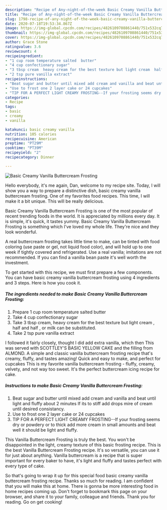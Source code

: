 ```yaml
---
description: "Recipe of Any-night-of-the-week Basic Creamy Vanilla Buttercream Frosting"
title: "Recipe of Any-night-of-the-week Basic Creamy Vanilla Buttercream Frosting"
slug: 1798-recipe-of-any-night-of-the-week-basic-creamy-vanilla-buttercream-frosting
date: 2020-07-18T19:53:34.867Z
image: https://img-global.cpcdn.com/recipes/4826109708861440/751x532cq70/basic-creamy-vanilla-buttercream-frosting-recipe-main-photo.jpg
thumbnail: https://img-global.cpcdn.com/recipes/4826109708861440/751x532cq70/basic-creamy-vanilla-buttercream-frosting-recipe-main-photo.jpg
cover: https://img-global.cpcdn.com/recipes/4826109708861440/751x532cq70/basic-creamy-vanilla-buttercream-frosting-recipe-main-photo.jpg
author: Grace Stone
ratingvalue: 3.6
reviewcount: 4
recipeingredient:
- "1 cup room temperature salted  butter"
- "4 cup confectionary sugar"
- "3 tbsp cream  heavy cream for the best texture but light cream  half and half  or milk can be substituted"
- "2 tsp pure vanilla extract"
recipeinstructions:
- "Beat sugar and butter until mixed add cream and vanilla and beat until light and fluffy about 2 minutes If its to stiff add drops mire of cream until desired consistancy."
- "Use to frost one 2 layer cake or 24 cupcakes"
- "TIP FOR A PERFECT LIGHT CREAMY FROSTING--If your frosting seems dry or powdery or to thick add more cream in small amounts and beat well it should be light and fluffy."
categories:
- Recipe
tags:
- basic
- creamy
- vanilla

katakunci: basic creamy vanilla 
nutrition: 105 calories
recipecuisine: American
preptime: "PT29M"
cooktime: "PT39M"
recipeyield: "2"
recipecategory: Dinner

---
```



![Basic Creamy Vanilla Buttercream Frosting](https://img-global.cpcdn.com/recipes/4826109708861440/751x532cq70/basic-creamy-vanilla-buttercream-frosting-recipe-main-photo.jpg)

Hello everybody, it's me again, Dan, welcome to my recipe site. Today, I will show you a way to prepare a distinctive dish, basic creamy vanilla buttercream frosting. One of my favorites food recipes. This time, I will make it a bit unique. This will be really delicious.

Basic Creamy Vanilla Buttercream Frosting is one of the most popular of recent trending foods in the world. It is appreciated by millions every day. It is simple, it's quick, it tastes yummy. Basic Creamy Vanilla Buttercream Frosting is something which I've loved my whole life. They're nice and they look wonderful.

A real buttercream frosting takes little time to make, can be tinted with food coloring (use paste or gel, not liquid food color), and will hold up to one week if tightly covered and refrigerated. Use a real vanilla; imitations are not recommended. If you can find a vanilla bean paste it&#39;s well worth the investment.


To get started with this recipe, we must first prepare a few components. You can have basic creamy vanilla buttercream frosting using 4 ingredients and 3 steps. Here is how you cook it.

<!--inarticleads1-->

##### The ingredients needed to make Basic Creamy Vanilla Buttercream Frosting:

1. Prepare 1 cup room temperature salted  butter
1. Take 4 cup confectionary sugar
1. Take 3 tbsp cream,  heavy cream for the best texture but light cream , half and half , or milk can be substituted.
1. Take 2 tsp pure vanilla extract


I followed it fairly closely, thought I did add extra vanilla, which then This was served with SCOTTLEY&#39;S BASIC YELLOW CAKE and the filling from ALMOND. A simple and classic vanilla buttercream frosting recipe that&#39;s creamy, fluffy, and tastes amazing! Quick and easy to make, and perfect for cupcakes This is my favorite vanilla buttercream frosting - fluffy, creamy, velvety, and not way too sweet. It&#39;s the perfect buttercream icing recipe for cake. 

<!--inarticleads2-->

##### Instructions to make Basic Creamy Vanilla Buttercream Frosting:

1. Beat sugar and butter until mixed add cream and vanilla and beat until light and fluffy about 2 minutes If its to stiff add drops mire of cream until desired consistancy.
1. Use to frost one 2 layer cake or 24 cupcakes
1. TIP FOR A PERFECT LIGHT CREAMY FROSTING--If your frosting seems dry or powdery or to thick add more cream in small amounts and beat well it should be light and fluffy.


This Vanilla Buttercream Frosting is truly the best. You won&#39;t be disappointed in the light, creamy texture of this basic frosting recipe. This is the best Vanilla Buttercream Frosting recipe. It&#39;s so versatile, you can use it for just about anything. Vanilla buttercream is a recipe that is super important for every baker to have, it&#39;s light and fluffy and tastes perfect with every type of cake. 

So that's going to wrap it up for this special food basic creamy vanilla buttercream frosting recipe. Thanks so much for reading. I am confident that you will make this at home. There is gonna be more interesting food in home recipes coming up. Don't forget to bookmark this page on your browser, and share it to your family, colleague and friends. Thank you for reading. Go on get cooking!
